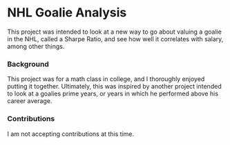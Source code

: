 # NHL Goalie Analysis

This project was intended to look at a new way to go about valuing a goalie in the NHL, called a Sharpe Ratio, and see how well it correlates with salary, among other things. 

### Background
This project was for a math class in college, and I thoroughly enjoyed putting it together. Ultimately, this was inspired by another project intended to look at a goalies prime years, or years in which he performed above his career average.

### Contributions
I am not accepting contributions at this time.








